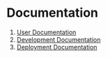 # Documentation
1. [User Documentation](https://github.com/bteger508/secure-sms-chat-plugin/blob/master/Documentation/User.md)
2. [Development Documentation](https://github.com/bteger508/secure-sms-chat-plugin/blob/master/Documentation/Development.md)
3. [Deployment Documentation](https://github.com/bteger508/secure-sms-chat-plugin/blob/master/Documentation/Deployment.md)

